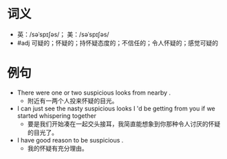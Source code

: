 # 词义
- 英：/səˈspɪʃəs/； 美：/səˈspɪʃəs/
- #adj 可疑的；怀疑的；持怀疑态度的；不信任的；令人怀疑的；感觉可疑的
# 例句
- There were one or two suspicious looks from nearby .
	- 附近有一两个人投来怀疑的目光。
- I can just see the nasty suspicious looks I 'd be getting from you if we started whispering together
	- 要是我们开始凑在一起交头接耳，我简直能想象到你那种令人讨厌的怀疑的目光了。
- I have good reason to be suspicious .
	- 我的怀疑有充分理由。
